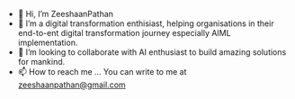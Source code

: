 - 👋 Hi, I’m ZeeshaanPathan
- 👀 I’m a digital transformation enthisiast, helping organisations in their end-to-ent digital transformation journey especially AIML implementation.
- 💞️ I’m looking to collaborate with AI enthusiast to build amazing solutions for mankind.
- 📫 How to reach me ... You can write to me at zeeshaanpathan@gmail.com

